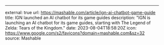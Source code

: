 ---
external: true
url: https://mashable.com/article/ign-ai-chatbot-game-guide
title: IGN launched an AI chatbot for its game guides
description: "IGN is launching an AI chatbot for its game guides, starting with The Legend of Zelda: Tears of the Kingdom."
date: 2023-08-04T18:58:20Z
icon: https://www.google.com/s2/favicons?domain=mashable.com&sz=32
source: Mashable